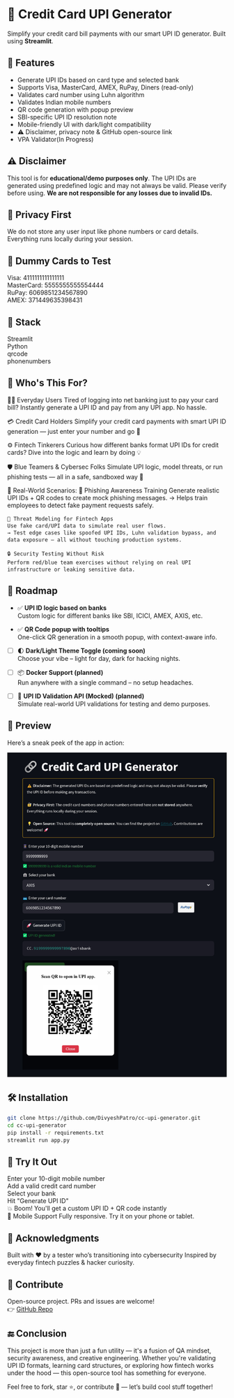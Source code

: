# 🔗 Credit Card UPI Generator

Simplify your credit card bill payments with our smart UPI ID generator. Built using **Streamlit**.

## 🚀 Features

- Generate UPI IDs based on card type and selected bank
- Supports Visa, MasterCard, AMEX, RuPay, Diners (read-only)
- Validates card number using Luhn algorithm
- Validates Indian mobile numbers
- QR code generation with popup preview
- SBI-specific UPI ID resolution note
- Mobile-friendly UI with dark/light compatibility
- ⚠️ Disclaimer, privacy note & GitHub open-source link
- VPA Validator(In Progress)

## ⚠️ Disclaimer

This tool is for **educational/demo purposes only**. The UPI IDs are generated using predefined logic and may not always be valid. Please verify before using. **We are not responsible for any losses due to invalid IDs.**

## 🔐 Privacy First

We do not store any user input like phone numbers or card details. Everything runs locally during your session.

## 🧪 Dummy Cards to Test
Visa:       4111111111111111  
MasterCard: 5555555555554444  
RuPay:      6069851234567890  
AMEX:       371449635398431  


## 🐍 Stack
Streamlit   
Python  
qrcode  
phonenumbers

## 💬 Who's This For?
🧍‍♂️ Everyday Users
Tired of logging into net banking just to pay your card bill? Instantly generate a UPI ID and pay from any UPI app. No hassle.

💳 Credit Card Holders
Simplify your credit card payments with smart UPI ID generation — just enter your number and go 💨

⚙️ Fintech Tinkerers
Curious how different banks format UPI IDs for credit cards? Dive into the logic and learn by doing 💡

🛡️ Blue Teamers & Cybersec Folks
Simulate UPI logic, model threats, or run phishing tests — all in a safe, sandboxed way 🔐

🧪 Real-World Scenarios:
    🎯 Phishing Awareness Training
    Generate realistic UPI IDs + QR codes to create mock phishing messages.
    → Helps train employees to detect fake payment requests safely.

    🧠 Threat Modeling for Fintech Apps
    Use fake card/UPI data to simulate real user flows.
    → Test edge cases like spoofed UPI IDs, Luhn validation bypass, and data exposure — all without touching production systems.

    🔒 Security Testing Without Risk
    Perform red/blue team exercises without relying on real UPI infrastructure or leaking sensitive data.

## 🎯 Roadmap

- ✅ **UPI ID logic based on banks**  
  Custom logic for different banks like SBI, ICICI, AMEX, AXIS, etc.

- ✅ **QR Code popup with tooltips**  
  One-click QR generation in a smooth popup, with context-aware info.

- [ ] 🌓 **Dark/Light Theme Toggle (coming soon)**  
  Choose your vibe – light for day, dark for hacking nights.

- [ ] 📦 **Docker Support (planned)**  
  Run anywhere with a single command – no setup headaches.

- [ ] 🧪 **UPI ID Validation API (Mocked) (planned)**  
  Simulate real-world UPI validations for testing and demo purposes.


## 📸 Preview

Here’s a sneak peek of the app in action:

![Credit Card UPI Generator Preview](assets/Credit_Card_UPI_Generator_Demo.jpg)


## 🛠️ Installation

```bash
git clone https://github.com/DivyeshPatro/cc-upi-generator.git
cd cc-upi-generator
pip install -r requirements.txt
streamlit run app.py
```

## 🧪 Try It Out
Enter your 10-digit mobile number   
Add a valid credit card number   
Select your bank  
Hit "Generate UPI ID"  
💥 Boom! You'll get a custom UPI ID + QR code instantly  
📱 Mobile Support
Fully responsive. Try it on your phone or tablet.

## 🙌 Acknowledgments
Built with ❤️ by a tester who’s transitioning into cybersecurity
Inspired by everyday fintech puzzles & hacker curiosity.

## 🤝 Contribute  
Open-source project. PRs and issues are welcome!  
👉 [GitHub Repo](https://github.com/DivyeshPatro/creditcard-upi-generator.git)

## 🔚 Conclusion
This project is more than just a fun utility — it's a fusion of QA mindset, security awareness, and creative engineering. Whether you're validating UPI ID formats, learning card structures, or exploring how fintech works under the hood — this open-source tool has something for everyone.

Feel free to fork, star ⭐, or contribute 🤝 — let’s build cool stuff together!

